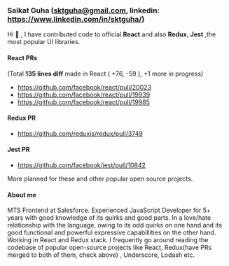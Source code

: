 ### Saikat Guha (sktguha@gmail.com, linkedin: https://www.linkedin.com/in/sktguha/)

Hi 👋 , I have contributed code to official **React** and also **Redux**, **Jest** ,the most popular UI libraries. <br/>

#### React PRs

(Total **135 lines diff** made in React ( +76, -59 ), +1 more in progress)

- https://github.com/facebook/react/pull/20023
- https://github.com/facebook/react/pull/19939
- https://github.com/facebook/react/pull/19985

#### Redux PR

- https://github.com/reduxjs/redux/pull/3749

#### Jest PR

- https://github.com/facebook/jest/pull/10842

More planned for these and other popular open source projects.
#### About me
MTS Frontend at Salesforce. Experienced JavaScript Developer for 5+ years with good knowledge of its quirks and good parts. In a love/hate relationship with the language, owing to its odd quirks on one hand and its good functional and powerful expressive capabillities on the other hand. Working in React and Redux stack. I frequently go around reading the codebase of popular open-source projects like React, Redux(have PRs merged to both of them, check above) , Underscore, Lodash etc.
